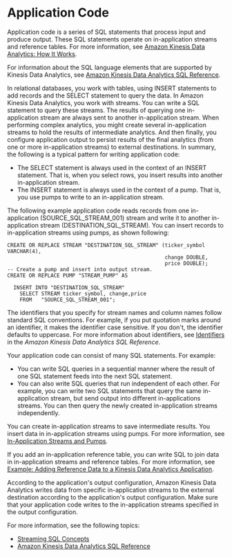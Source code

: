 # Application Code<a name="how-it-works-app-code"></a>

Application code is a series of SQL statements that process input and produce output\. These SQL statements operate on in\-application streams and reference tables\. For more information, see [Amazon Kinesis Data Analytics: How It Works](how-it-works.md)\. 

For information about the SQL language elements that are supported by Kinesis Data Analytics, see [Amazon Kinesis Data Analytics SQL Reference](http://docs.aws.amazon.com/kinesisanalytics/latest/sqlref/analytics-sql-reference.html)\.

In relational databases, you work with tables, using INSERT statements to add records and the SELECT statement to query the data\. In Amazon Kinesis Data Analytics, you work with streams\. You can write a SQL statement to query these streams\. The results of querying one in\-application stream are always sent to another in\-application stream\. When performing complex analytics, you might create several in\-application streams to hold the results of intermediate analytics\. And then finally, you configure application output to persist results of the final analytics \(from one or more in\-application streams\) to external destinations\. In summary, the following is a typical pattern for writing application code:
+ The SELECT statement is always used in the context of an INSERT statement\. That is, when you select rows, you insert results into another in\-application stream\.
+ The INSERT statement is always used in the context of a pump\. That is, you use pumps to write to an in\-application stream\.

The following example application code reads records from one in\-application \(SOURCE\_SQL\_STREAM\_001\) stream and write it to another in\-application stream \(DESTINATION\_SQL\_STREAM\)\. You can insert records to in\-application streams using pumps, as shown following:

```
CREATE OR REPLACE STREAM "DESTINATION_SQL_STREAM" (ticker_symbol VARCHAR(4), 
                                                   change DOUBLE, 
                                                   price DOUBLE);
-- Create a pump and insert into output stream.
CREATE OR REPLACE PUMP "STREAM_PUMP" AS 

  INSERT INTO "DESTINATION_SQL_STREAM" 
    SELECT STREAM ticker_symbol, change,price
    FROM   "SOURCE_SQL_STREAM_001";
```

The identifiers that you specify for stream names and column names follow standard SQL conventions\. For example, if you put quotation marks around an identifier, it makes the identifier case sensitive\. If you don't, the identifier defaults to uppercase\. For more information about identifiers, see [Identifiers](http://docs.aws.amazon.com/kinesisanalytics/latest/sqlref/sql-reference-identifiers.html) in the *Amazon Kinesis Data Analytics SQL Reference*\.

Your application code can consist of many SQL statements\. For example:
+ You can write SQL queries in a sequential manner where the result of one SQL statement feeds into the next SQL statement\.
+ You can also write SQL queries that run independent of each other\. For example, you can write two SQL statements that query the same in\-application stream, but send output into different in\-applications streams\. You can then query the newly created in\-application streams independently\. 

You can create in\-application streams to save intermediate results\. You insert data in in\-application streams using pumps\. For more information, see [In\-Application Streams and Pumps](streams-pumps.md)\.

If you add an in\-application reference table, you can write SQL to join data in in\-application streams and reference tables\. For more information, see [Example: Adding Reference Data to a Kinesis Data Analytics Application](app-add-reference-data.md)\.

According to the application's output configuration, Amazon Kinesis Data Analytics writes data from specific in\-application streams to the external destination according to the application's output configuration\. Make sure that your application code writes to the in\-application streams specified in the output configuration\. 

For more information, see the following topics:
+  [Streaming SQL Concepts](streaming-sql-concepts.md)
+ [Amazon Kinesis Data Analytics SQL Reference](http://docs.aws.amazon.com/kinesisanalytics/latest/sqlref/analytics-sql-reference.html)